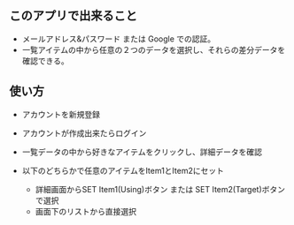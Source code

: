## このアプリで出来ること

- メールアドレス&パスワード または Google での認証。
- 一覧アイテムの中から任意の２つのデータを選択し、それらの差分データを確認できる。

## 使い方

- アカウントを新規登録

- アカウントが作成出来たらログイン

- 一覧データの中から好きなアイテムをクリックし、詳細データを確認

- 以下のどちらかで任意のアイテムをItem1とItem2にセット
    - 詳細画面からSET Item1(Using)ボタン または SET Item2(Target)ボタンで選択
    - 画面下のリストから直接選択
